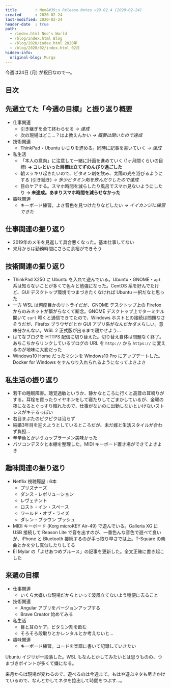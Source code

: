 ```yaml
---
title        : Neo&#39;s Release Notes v29.02.4 (2020-02-24)
created      : 2020-02-24
last-modified: 2020-02-24
header-date  : true
path:
  - /index.html Neo's World
  - /blog/index.html Blog
  - /blog/2020/index.html 2020年
  - /blog/2020/02/index.html 02月
hidden-info:
  original-blog: Murga
---
```


今週は24日 (月) が祝日なので〜。

## 目次

## 先週立てた「今週の目標」と振り返り概要

- 仕事関連
  - 引き継ぎを全て終わらせる _→ 達成_
  - 次の現場はどこ…？はよ教えんかい _→ 概要は聞いたので達成_
- 技術関連
  - ThinkPad・Ubuntu いじりを進める。同時に記事を書いていく _→ 達成_
- 私生活
  - 「本人の意向」に注意して一緒に計画を進めていく (1ヶ月間くらいの目標) __→ コレといった目標は立てずのんびり過ごした__
  - 朝スッキリ起きたいので、ビタミン剤を飲み、太陽の光を浴びるようにする (引き続き) _→ 多少ビタミン剤を飲んだりしたので達成_
  - 目のケアする。スマホ時間を減らしたり風呂でスマホ見ないようにしたり __→ 未達成。あまりスマホ時間を減らせなかった__
- 趣味関連
  - キーボード練習。よき音色を見つけたりなどしたい _→ イイカンジに練習できた_

## 仕事関連の振り返り

- 2019年のメモを見返して具合悪くなった。基本仕事してない
- 来月からは勤務時間にさらに余裕ができそう

## 技術関連の振り返り

- ThinkPad X250 に Ubuntu を入れて遊んでいる。Ubuntu・GNOME・`apt` 系は知らないことが多くて色々と勉強になった。CentOS 系を好んでたけど、GUI デスクトップ環境でつまづきたくなければ Ubuntu 一択だなと思った
- 一方 WSL は何度目かのリトライだが、GNOME デスクトップ上の Firefox からのみネットが繋がらなくて断念。GNOME デスクトップ上でターミナル開いて `curl` 叩くと通信できてたので、Windows ホストとの接続は問題なさそうだが、Firefox ブラウザだとか GUI アプリ系がなんだかダメらしい。意味分かんない。WSL 2 正式版が出るまで寝かせよう…
- はてなブログを HTTPS 配信に切り替えた。切り替え自体は問題なく終了。あちこちからリンクしているブログの URL を `http://` から `https://` に変えるのが地味に大変だった
- Windows10 Home だったマシンを Windows10 Pro にアップデートした。Docker for Windows をすんなり入れられるようになってよきよき

## 私生活の振り返り

- 若干の睡眠障害。聴覚過敏というか、静かなところに行くと高音の耳鳴りがする。耳栓を買ったりイヤホンをして寝たりしてごまかしているが、金曜の夜になるとぐっすり眠れたので、仕事がないのに出勤しないといけないストレスがキテるっぽい
- 右目まぶたのピクピクは治らず
- 結婚3年目を迎えようとしているところだが、未だ嫁と生活スタイルが合わず負担…
- 辛辛魚とかいうカップラーメン美味かった
- パソコンデスクと本棚を整理した。MIDI キーボード置き場ができてよきよき

## 趣味関連の振り返り

- Netflix 視聴履歴 : 6本
  - プリズナーズ
  - ダンス・レボリューション
  - レヴェナント
  - ロスト・イン・スペース
  - ワールド・オブ・ライズ
  - ダレン・ブラウン プッシュ
- MIDI キーボード (Korg microKEY Air-49) で遊んでいる。Galleria XG に USB 接続して Reason Lite で音を出すのが、一番色んな音色で遊べて良いが、iPhone と Bluetooth 接続するのが手っ取り早さでは上。T-Square の楽曲とかを少し真似したりしてる
- El Mylar の「よせあつめブルース」の記事を更新した。全文正確に書き起こした

## 来週の目標

- 仕事関連
  - いくら大嫌いな現場だからといって波風立てないよう穏便に去ること
- 技術関連
  - Angular アプリをバージョンアップする
  - Brave Creator 始めてみる
- 私生活
  - 目と耳のケア。ビタミン剤を飲む
  - そろそろ段取りとかレンタルとか考えないと…
- 趣味関連
  - キーボード練習。コードを楽譜に書いて記録していきたい

Ubuntu イジリが一段落した。WSL もなんとかしてみたいとは思うものの、つまづきポイントが多くて嫌になる。

来月からは現場が変わるので、遊べるのは今週まで。もはや遊ぶネタも尽きかけているので、なんとかしてネタを捻出して時間をつぶす…。
